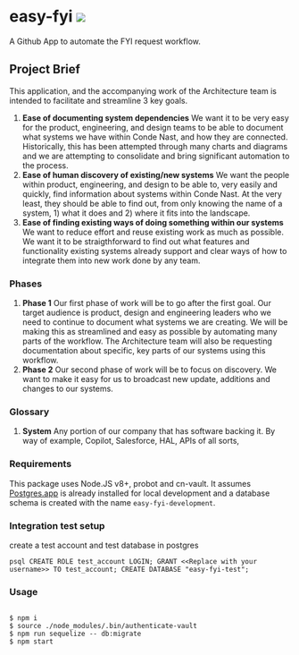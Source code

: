 # easy-fyi [![](http://easy-fyi-stag.conde.io/badge/easy-fyi)](http://easy-fyi-stag.conde.io/badge/easy-fyi)

A Github App to automate the FYI request workflow.

## Project Brief

This application, and the accompanying work of the Architecture team is intended to facilitate and streamline 3 key goals.

1. **Ease of documenting system dependencies**
We want it to be very easy for the product, engineering, and design teams to be able to document what systems we have within Conde Nast, and how they are connected. Historically, this has been attempted through many charts and diagrams and we are attempting to consolidate and bring significant automation to the process.
2. **Ease of human discovery of existing/new systems**
We want the people within product, engineering, and design to be able to, very easily and quickly, find information about systems within Conde Nast. At the very least, they should be able to find out, from only knowing the name of a system, 1) what it does and 2) where it fits into the landscape.
3. **Ease of finding existing ways of doing something within our systems**
We want to reduce effort and reuse existing work as much as possible. We want it to be straigthforward to find out what features and functionality existing systems already support and clear ways of how to integrate them into new work done by any team.

### Phases

1. **Phase 1**
Our first phase of work will be to go after the first goal. Our target audience is product, design and engineering leaders who we need to continue to document what systems we are creating. We will be making this as streamlined and easy as possible by automating many parts of the workflow. The Architecture team will also be requesting documentation about specific, key parts of our systems using this workflow.
2. **Phase 2**
Our second phase of work will be to focus on discovery. We want to make it easy for us to broadcast new update, additions and changes to our systems.

### Glossary

1. **System**
Any portion of our company that has software backing it. By way of example, Copilot, Salesforce, HAL, APIs of all sorts,

### Requirements

This package uses Node.JS v8+, probot and cn-vault. It assumes [Postgres.app](https://postgresapp.com/) is already installed for local development and a database schema is created with the name `easy-fyi-development`.

### Integration test setup

create a test account and test database in postgres

`psql
CREATE ROLE test_account LOGIN;
GRANT <<Replace with your username>> TO test_account;
CREATE DATABASE "easy-fyi-test";
`


### Usage

```shell

$ npm i
$ source ./node_modules/.bin/authenticate-vault
$ npm run sequelize -- db:migrate
$ npm start

```
